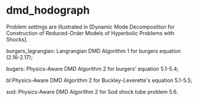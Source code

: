# dmd_hodograph

Problem settings are illustrated in [Dynamic Mode Decomposition for Construction of Reduced-Order Models of Hyperbolic Problems with Shocks].

burgers_lagrangian: Langrangian DMD Algorithm 1 for burgers equation (2.16-2.17);

bugers: Physics-Aware DMD Algorithm 2 for burgers' equation 5.1-5.4;

bl:Physics-Aware DMD Algorithm 2 for Buckley-Leverette's equation 5.1-5.5;

sod: Physics-Aware DMD Algorithm 2 for Sod shock tube problem 5.6.

